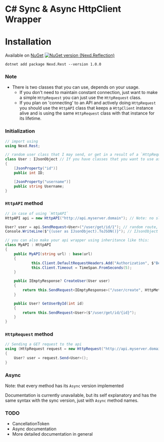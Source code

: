 # C# Sync & Async HttpClient Wrapper

# Installation

Available on [NuGet](https://www.nuget.org/packages/Nexd.Rest/)
[![NuGet version (Nexd.Reflection)](https://img.shields.io/nuget/v/Nexd.Rest.svg?style=flat-square)](https://www.nuget.org/packages/Nexd.Rest/)

```
dotnet add package Nexd.Rest --version 1.0.0
```

### Note
- There is two classes that you can use, depends on your usage.
  - If you don't need to maintain constant connection, just want to make a simple `HttpRequest` you can just use the `HttpRequest` class.
  - If you plan on 'connecting' to an API and actively doing `HttpRequest` you should use the `HttpAPI` class that keeps a `HttpClient` instance alive and is using the same `HttpRequest` class with that instance for its lifetime.

### Initialization
```c#
// import using
using Nexd.Rest;

// random user class that I may send, or get in a result of a `HttpRequest`
class User : IJsonObject // If you have classes that you want to use as return values from a `HttpRequest` (or want to use in a `HttpMethod.Post` request, they should implement this interface)
{
    [JsonProperty("id")]
    public int ID;

    [JsonProperty("username")]
    public string Username;
}
```

### `HttpAPI` method
```c#
// in case of using `HttpAPI`
HttpAPI api = new HttpAPI("http://api.myserver.domain"); // Note: no slash at the end

User? user = api.SendRequest<User>("/user/get/id/1"); // random route, it depends on your API
Console.WriteLine($"{(user as IJsonObject).ToJSON()}"); // IJsonObject implements default ToJSON method which is a wrapper around Newtonsoft.Json serialization method

// you can also make your api wrapper using inheritance like this:
class MyAPI : HttpAPI
{
    public MyAPI(string url) : base(url)
    {
            this.Client.DefaultRequestHeaders.Add("Authorization", $"Bearer {Token}"); // maybe set your security tokens here, or anything that is related to the `HttpClient` itself
            this.Client.Timeout = TimeSpan.FromSeconds(5);
    }

    public IEmptyResponse? CreateUser(User user)
    {
        return this.SendRequest<IEmptyResponse>("/user/create", HttpMethod.Post, user);
    }

    public User? GetUserById(int id)
    {
        return this.SendRequest<User>($"/user/get/id/{id}");
    }
}
```

### `HttpRequest` method
```c#
// Sending a GET request to the api
using (HttpRequest request = new HttpRequest("http://api.myserver.domain/user/get/id/15", HttpMethod.Get))
{
    User? user = request.Send<User>();
}
```

### Async
Note: that every method has its `Async` version implemented

Documentation is currently unavailable, but its self explanatory and has the same syntax with the sync version, just with `Async` method names.

### TODO
- CancellationToken
- Async documentation
- More detailed documentation in general
